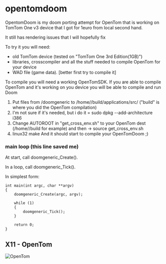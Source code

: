 # opentomdoom
OpentomDoom is my doom porting attempt for OpenTom that is working on TomTom One v3 device that I got for 1euro from local second hand.

It still has rendering issues that I will hopefully fix

To try it you will need:
- old TomTom device (tested on "TomTom One 3rd Edition(1GB)")
- libraries, crosscompiler and all the stuff needed to compile OpenTom for your device
- WAD file (game data). [better first try to compile it]
  
To compile you will need a working OpenTomSDK. If you are able to compile OpenTom and it's working on you device you will be able to compile and run Doom
1. Put files from /doomgeneric to /home/<user>/build/applications/src/ ("build" is where you did the OpenTom compilation)
2. I'm not sure if it's needed, but i do it =   sudo dpkg --add-architecture i386
3. Change AUTOROOT in "get_cross_env.sh" to your OpenTom dest (/home/<user>/build for example) and then -> source get_cross_env.sh
4. linux32 make
   And it should start to compile your OpenTomDoom ;)
### main loop (this line saved me)
At start, call doomgeneric_Create().

In a loop, call doomgeneric_Tick().

In simplest form:
```
int main(int argc, char **argv)
{
    doomgeneric_Create(argc, argv);

    while (1)
    {
        doomgeneric_Tick();
    }
    
    return 0;
}
```

## X11 - OpenTom
![OpenTom](screenshots/tomtom.png)

